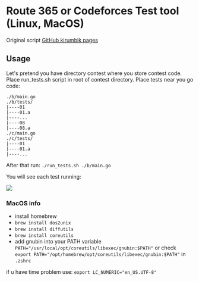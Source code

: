 # Route 365 or Codeforces Test tool (Linux, MacOS)

Original script [GitHub kirumbik pages](https://gist.github.com/kirumbik/48a2b404cfbcd35b3aba9acbc56ba226)

## Usage
Let's pretend you have directory contest where you store contest code. Place run_tests.sh script in root of contest directory.
Place tests near you go code:
```
./b/main.go
./b/tests/
|----01
|----01.a
|----...
|----08
|----08.a
./c/main.go
./c/tests/
|----01
|----01.a
|----...
```


After that run:
```./run_tests.sh ./b/main.go```

You will see each test running:

![](https://github.com/xloroff/run_tests/assets/11439553/191b30e6-6907-4a04-93f3-3713e0254321)

### MacOS info

- install homebrew
- ```brew install dos2unix```
- ```brew install diffutils```
- ```brew install coreutils```
- add gnubin into your PATH variable
```PATH="/usr/local/opt/coreutils/libexec/gnubin:$PATH"```
or check
```export PATH="/opt/homebrew/opt/coreutils/libexec/gnubin:$PATH"``` in ```.zshrc```

if u have time problem use:
```export LC_NUMERIC="en_US.UTF-8"```
